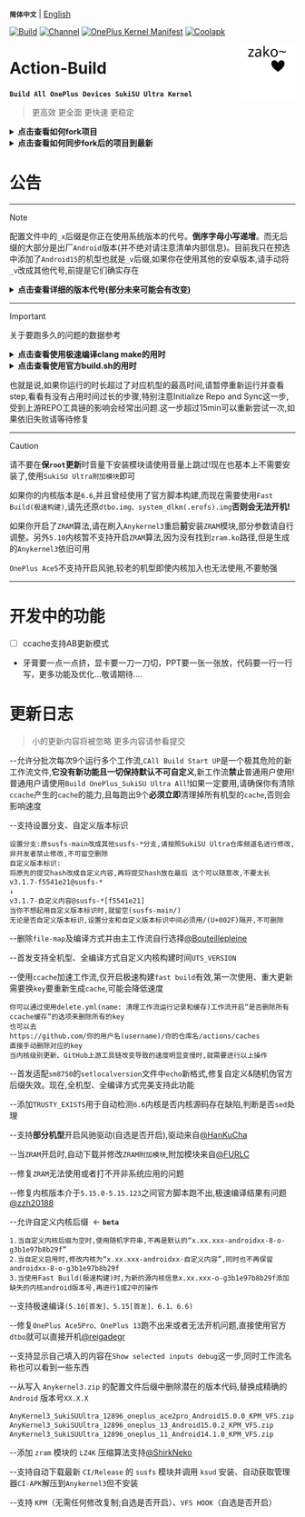**`简体中文`** | [English](README-en.md)
 
[![Build](https://img.shields.io/badge/GitHub%20Actions-Build-181717?logo=github&logoColor=white&style=flat-square)](https://github.com/Numbersf/Action-Build/actions/workflows/Build%20SukiSU%20Ultra%20OnePlus.yml) [![Channel](https://img.shields.io/badge/Follow-Telegram-blue.svg?logo=telegram)](https://t.me/taichi91) [![OnePlus Kernel Manifest](https://img.shields.io/badge/OnePlus%20Kernel%20Manifest-EB0029?logo=oneplus&logoColor=white&style=flat-square)](https://github.com/OnePlusOSS/kernel_manifest) [![Coolapk](https://img.shields.io/badge/Follow-Coolapk-3DDC84?style=flat-square&logo=android&logoColor=white)](http://www.coolapk.com/u/28259173)
 
<img align="right" src="pic/zakozako~.svg" width="100px" alt="zakozako~">
 
# Action-Build
**```Build All OnePlus Devices SukiSU Ultra Kernel```**
>更高效 更全面 更快速 更稳定
 
<details>
<summary><strong>点击查看如何fork项目</strong></summary>
<img src="https://github.com/Numbersf/Action-Build/blob/SukiSU-Ultra/pic/make.gif" width="500"/>
</details>
 
<details>
<summary><strong>点击查看如何同步fork后的项目到最新</strong></summary>
<p>
  <img src="https://github.com/Numbersf/Action-Build/blob/SukiSU-Ultra/pic/syncfork.png" width="150"/>
  <img src="https://github.com/Numbersf/Action-Build/blob/SukiSU-Ultra/pic/syncfork(2).png" width="150"/>
</p>
<summary>请及时同步!某些更新可能会导致旧版失效报错!如果同步后依旧运行失败请删除并重新fork!完成以上步骤后仍有问题再反馈提交issue</summary>
</details>
 
# 公告
 
------
> [!NOTE]
>配置文件中的``_x``后缀是你正在使用系统版本的代号。**倒序字母小写递增**。而无后缀的大部分是出厂``Android``版本(并不绝对请注意清单内部信息)。目前我只在预选中添加了``Android15``的机型也就是``_v``后缀,如果你在使用其他的安卓版本,请手动将``_v``改成其他代号,前提是它们确实存在
> <details>
> <summary><strong>点击查看详细的版本代号(部分未来可能会有改变)</strong></summary>
>
>>`_z Android19 (Zebra Cake)`
>
>>`_y Android18 (Yogurt Parfait)`
>
>>`_x Android17 (Xmas Pudding)`
>
>>`_w Android16 (Wedding Cake)`<strong>
>
>>`_v Android15 (Vanilla Ice Cream)`
>
>>`_u Android14 (Upside Down Cake)`
>
>>`_t Android13 (Tiramisu)`
>
>>`_s Android12 (Snow Cone)`</strong>
>
>>`_r Android11 (Red Velvet Cake)`
>
>>`_q Android10 (Quince Tart)`
>
>>`_p Android9 (Pie)`
>
>>`_o Android8 (Oreo)`
>
>>`_n Android7 (Nougat)`
>
>>`_m Android6 (Marshmallow)`
>
>>`_l Android5 (Lollipop)`
>
>>`_k Android4.4 (KitKat)`
>
>>`_j Android4.3–4.1 (Jelly Bean)`
>
>>`_i Android4.0 (Ice Cream Sandwich)`
>
>>`_h Android3.x (Honeycomb)`
>
>>`_g Android2.3 (Gingerbread)`
>
>>`_f Android2.2 (FroYo)`
>
>>`_e Android2.1 (Eclair)`
>
>>`_d Android1.6 (Donut)`
>
>>`_c Android1.5 (Cupcake)`
>
> </details>
 
------
> [!IMPORTANT]
>关于要跑多久的问题的数据参考
> <details>
> <summary><strong>点击查看使用极速编译clang make的用时</strong></summary>
>
>| 机型类型                     | 平均耗时范围        | 最大耗时   |
>|------------------------|---------------------|------------|
>| `≥Android15` | `1st:19min ~ 35min 2nd:9min ~ 19min` | `42min`|
>| `<Android15`| `1st:27min ~ 40min 2nd:18min ~ 30min`| `50min` |
>
> >使用ccache第一次会减速
>
> >repo工具版本差异可能会影响耗时
> </details>
>
> <details>
> <summary><strong>点击查看使用官方build.sh的用时</strong></summary>
>
>
>| 机型类型             | 平均耗时范围           | 最大耗时   |
>|----------------------|------------------------|------------|
>| `sm8450,sm8475,sm8550` | `29min ~ 35min`| `45min`    |
>| `sm7675,sm7550,sm8650` | `59min ~ 1h12min`| `1h28min` |
>| `sm8750+`| `1h1min ~ 1h8min`| `1h24min`     |
>|`<Android15`| `39min ~ 49min`| `59min` |
>
> >repo工具版本差异可能会影响耗时
></details>
>
>也就是说,如果你运行的时长超过了对应机型的最高时间,请暂停重新运行并查看step,看看有没有占用时间过长的步骤,特别注意Initialize Repo and Sync这一步,受到上游REPO工具链的影响会经常出问题.这一步超过15min可以重新尝试一次,如果依旧失败请等待修复
 
------
> [!CAUTION]
>请不要在**保``root``更新**时音量下安装模块请使用音量上跳过!现在也基本上不需要安装了,使用``SukiSU Ultra附加模块``即可  
>
>如果你的内核版本是``6.6``,并且曾经使用了官方脚本构建,而现在需要使用``Fast Build(极速构建)``,请先还原``dtbo.img、system_dlkm(.erofs).img``**否则会无法开机!**  
>
>如果你开启了``ZRAM``算法,请在刷入``Anykernel3``重启**前**安装``ZRAM``模块,部分参数请自行调整。另外``5.10``内核暂不支持开启``ZRAM``算法,因为没有找到``zram.ko``路径,但是生成的``Anykernel3``依旧可用  
>
>``OnePlus Ace5``不支持开启风驰,较老的机型即使内核加入也无法使用,不要勉强  
>
 
------
 
# 开发中的功能
- [ ] ccache支持AB更新模式
- 牙膏要一点一点挤，显卡要一刀一刀切，PPT要一张一张放，代码要一行一行写，更多功能及优化...敬请期待....
 
# 更新日志
>小的更新内容将被忽略 更多内容请参看提交
 
--允许分批次每次9个运行多个工作流,`CAll Build Start UP`是一个极其危险的新工作流文件,**它没有新功能且一切保持默认不可自定义**,新工作流**禁止**普通用户使用!普通用户请使用`Build OnePlus_SukiSU Ultra All`!如果一定要用,请确保你有清除`ccache`产生的`cache`的能力,且每跑出9个**必须立即**清理掉所有机型的`cache`,否则会影响速度  
 
--支持设置分支、自定义版本标识  
```
设置分支:原susfs-main改成其他susfs-*分支,请按照SukiSU Ultra仓库频道名进行修改,非开发者禁止修改,不可留空删除
自定义版本标识:
将原先的提交hash改成自定义内容,再将提交hash放在最后 这个可以随意改,不要太长
v3.1.7-f5541e21@susfs-*
↓
v3.1.7-自定义内容@susfs-*[f5541e21]
当你不想起用自定义版本标识时,就留空(susfs-main/)
无论是否自定义版本标识,设置分支和自定义版本标识中间必须用/(U+002F)隔开,不可删除
```  
 
--删除`file-map`及编译方式并由主工作流自行选择[@Bouteillepleine](https://github.com/Bouteillepleine)  
 
--首发支持全机型、全编译方式自定义内核构建时间`UTS_VERSION`  
 
--使用`ccache`加速工作流,仅开启极速构建`fast build`有效,第一次使用、重大更新需要换`key`要重新生成`cache`,可能会降低速度  
```
你可以通过使用delete.yml(name: 清理工作流运行记录和缓存)工作流开启“是否删除所有ccache缓存”的选项来删除所有的key
也可以去
https://github.com/你的用户名(username)/你的仓库名/actions/caches
直接手动删除对应的key
当内核级别更新、GitHub上游工具链改变导致的速度明显变慢时,就需要进行以上操作
```  
 
--首发适配`sm8750`的`setlocalversion`文件中`echo`新格式,修复自定义&随机伪官方后缀失效。现在,全机型、全编译方式完美支持此功能  
 
--添加`TRUSTY_EXISTS`用于自动检测`6.6`内核是否内核源码存在缺陷,判断是否`sed`处理  
 
--支持**部分机型**开启风驰驱动(自选是否开启),驱动来自[@HanKuCha](https://github.com/HanKuCha)  
 
--当`ZRAM`开启时,自动下载并修改`ZRAM附加模块`,附加模块来自[@FURLC](https://github.com/FURLC)  
 
--修复`ZRAM`无法使用或者打不开非系统应用的问题  
 
--修复内核版本介于`5.15.0-5.15.123`之间官方脚本跑不出,极速编译结果有问题[@zzh20188](https://github.com/zzh20188)  
 
--允许自定义内核后缀  <- **`beta`**
```
1.当自定义内核后缀为空时,使用随机字符串,不再是默认的“x.xx.xxx-androidxx-8-o-g3b1e97b8b29f”
2.当自定义启用时,修改内核为“x.xx.xxx-androidxx-自定义内容”,同时也不再保留androidxx-8-o-g3b1e97b8b29f
3.当使用Fast Build(极速构建)时,为新的源内核信息x.xx.xxx-o-g3b1e97b8b29f添加缺失的内核android版本号,再进行1或2中的操作
```  
 
--支持极速编译`(5.10[首发]、5.15[首发]、6.1、6.6)`  
 
--修复`OnePlus Ace5Pro、OnePlus 13`跑不出来或者无法开机问题,直接使用官方`dtbo`就可以直接开机[@reigadegr](https://github.com/reigadegr)  
 
--支持显示自己填入的内容在`Show selected inputs debug`这一步,同时工作流名称也可以看到一些东西  
 
--从写入 `Anykernel3.zip` 的配置文件后缀中删除潜在的版本代码,替换成精确的 `Android` 版本号`XX.X.X`
```
AnyKernel3_SukiSUUltra_12896_oneplus_ace2pro_Android15.0.0_KPM_VFS.zip
AnyKernel3_SukiSUUltra_12896_oneplus_13_Android15.0.2_KPM_VFS.zip
AnyKernel3_SukiSUUltra_12896_oneplus_11_Android14.1.0_KPM_VFS.zip
```  
 
--添加 `zram` 模块的 `LZ4K` 压缩算法支持[@ShirkNeko](https://github.com/ShirkNeko)  
 
--支持自动下载最新 `CI/Release` 的 `susfs` 模块并调用 `ksud` 安装、自动获取管理器`CI-APK`解压到`Anykernel3`但不安装  
 
--支持 `KPM`（无需任何修改复制;自选是否开启）、`VFS HOOK`（自选是否开启）  
